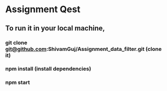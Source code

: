 # Assignment Qest

## To run it in your local machine,

### git clone git@github.com:ShivamGuj/Assignment_data_filter.git (clone it)
### npm install (install dependencies)
### npm start
